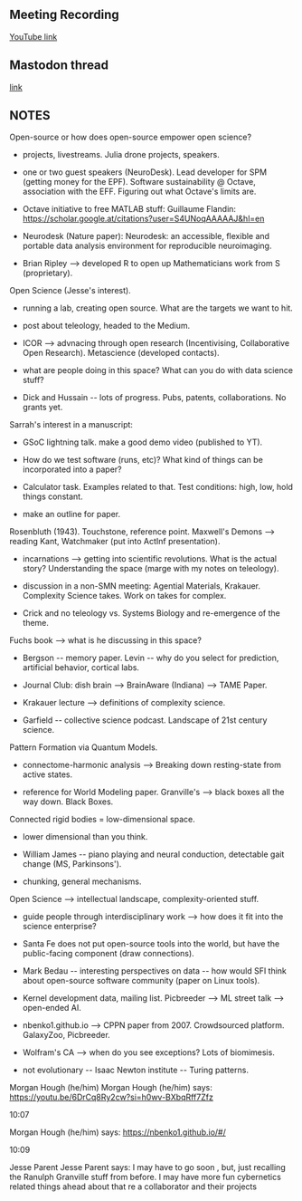 ## Meeting Recording

[YouTube link](---)

## Mastodon thread

[link](---)

## NOTES
Open-source or how does open-source empower open science?

* projects, livestreams. Julia drone projects, speakers.

* one or two guest speakers (NeuroDesk). Lead developer for SPM (getting money for the EPF). Software sustainability @ Octave, association with the EFF. Figuring out what Octave's limits are.

* Octave initiative to free MATLAB stuff: Guillaume Flandin: https://scholar.google.at/citations?user=S4UNoqAAAAAJ&hl=en

* Neurodesk (Nature paper): Neurodesk: an accessible, flexible and portable data analysis environment for reproducible neuroimaging.

* Brian Ripley --> developed R to open up Mathematicians work from S (proprietary).


Open Science (Jesse's interest). 

* running a lab, creating open source. What are the targets we want to hit.

* post about teleology, headed to the Medium.

* ICOR --> advnacing through open research (Incentivising, Collaborative Open Research). Metascience (developed contacts).

* what are people doing in this space? What can you do with data science stuff?

* Dick and Hussain -- lots of progress. Pubs, patents, collaborations. No grants yet.


Sarrah's interest in a manuscript:

* GSoC lightning talk. make a good demo video (published to YT).

* How do we test software (runs, etc)? What kind of things can be incorporated into a paper?

* Calculator task. Examples related to that. Test conditions: high, low, hold things constant.

* make an outline for paper. 


Rosenbluth (1943). Touchstone, reference point. Maxwell's Demons --> reading Kant, Watchmaker (put into ActInf presentation).

* incarnations --> getting into scientific revolutions. What is the actual story? Understanding the space (marge with my notes on teleology).

* discussion in a non-SMN meeting: Agential Materials, Krakauer. Complexity Science takes. Work on takes for complex. 

* Crick and no teleology vs. Systems Biology and re-emergence of the theme.


Fuchs book --> what is he discussing in this space?

* Bergson -- memory paper. Levin -- why do you select for prediction, artificial behavior, cortical labs.

* Journal Club: dish brain --> BrainAware (Indiana) --> TAME Paper.

* Krakauer lecture --> definitions of complexity science.

* Garfield -- collective science podcast. Landscape of 21st century science.


Pattern Formation via Quantum Models.

* connectome-harmonic analysis --> Breaking down resting-state from active states.

* reference for World Modeling paper. Granville's --> black boxes all the way down. Black Boxes.


Connected rigid bodies = low-dimensional space. 

* lower dimensional than you think. 

* William James -- piano playing and neural conduction, detectable gait change (MS, Parkinsons').

* chunking, general mechanisms.


Open Science --> intellectual landscape, complexity-oriented stuff.

* guide people through interdisciplinary work --> how does it fit into the science enterprise?

* Santa Fe does not put open-source tools into the world, but have the public-facing component (draw connections).

* Mark Bedau -- interesting perspectives on data -- how would SFI think about open-source software community (paper on Linux tools).

* Kernel development data, mailing list. Picbreeder --> ML street talk --> open-ended AI.

* nbenko1.github.io --> CPPN paper from 2007. Crowdsourced platform. GalaxyZoo, Picbreeder.

* Wolfram's CA --> when do you see exceptions? Lots of biomimesis.

* not evolutionary -- Isaac Newton institute -- Turing patterns.


Morgan Hough (he/him)
Morgan Hough (he/him) says:
https://youtu.be/6DrCq8Ry2cw?si=h0wv-BXbqRff7Zfz
 
10:07   

Morgan Hough (he/him) says:
https://nbenko1.github.io/#/
 
10:09   

Jesse Parent
Jesse Parent says:
I may have to go soon , but, just recalling the Ranulph Granville stuff from before. I may have more fun cybernetics related things ahead about that re a collaborator and their projects 
